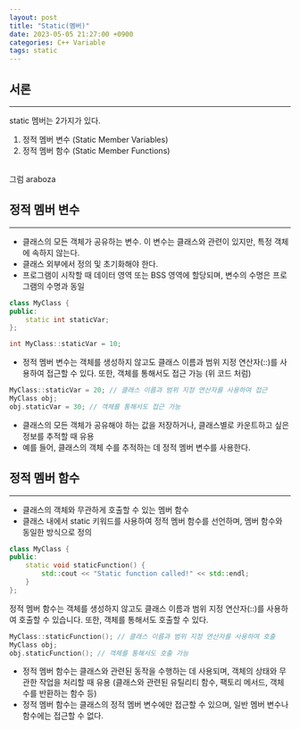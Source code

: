 ```yaml
---
layout: post
title: "Static(멤버)"
date: 2023-05-05 21:27:00 +0900
categories: C++ Variable
tags: static
---
```

## 서론
-------
static 멤버는 2가지가 있다.<br/>
1. 정적 멤버 변수 (Static Member Variables)
2. 정적 멤버 함수 (Static Member Functions) 
<br/>
그럼 araboza

## 정적 멤버 변수
------------
- 클래스의 모든 객체가 공유하는 변수. 이 변수는 클래스와 관련이 있지만, 특정 객체에 속하지 않는다.
- 클래스 외부에서 정의 및 초기화해야 한다.
- 프로그램이 시작할 때 데이터 영역 또는 BSS 영역에 할당되며, 변수의 수명은 프로그램의 수명과 동일

```cpp
class MyClass {
public:
    static int staticVar;
};

int MyClass::staticVar = 10;
```
- 정적 멤버 변수는 객체를 생성하지 않고도 클래스 이름과 범위 지정 연산자(::)를 사용하여 접근할 수 있다. 또한, 객체를 통해서도 접근 가능 (위 코드 처럼)

```cpp
MyClass::staticVar = 20; // 클래스 이름과 범위 지정 연산자를 사용하여 접근
MyClass obj;
obj.staticVar = 30; // 객체를 통해서도 접근 가능
```
- 클래스의 모든 객체가 공유해야 하는 값을 저장하거나, 클래스별로 카운트하고 싶은 정보를 추적할 때 유용
- 예를 들어, 클래스의 객체 수를 추적하는 데 정적 멤버 변수를 사용한다.

## 정적 멤버 함수
-----------
- 클래스의 객체와 무관하게 호출할 수 있는 멤버 함수
- 클래스 내에서 static 키워드를 사용하여 정적 멤버 함수를 선언하며, 멤버 함수와 동일한 방식으로 정의
  
```cpp
class MyClass {
public:
    static void staticFunction() {
        std::cout << "Static function called!" << std::endl;
    }
};
```
정적 멤버 함수는 객체를 생성하지 않고도 클래스 이름과 범위 지정 연산자(::)를 사용하여 호출할 수 있습니다. 또한, 객체를 통해서도 호출할 수 있다.
```cpp
MyClass::staticFunction(); // 클래스 이름과 범위 지정 연산자를 사용하여 호출
MyClass obj;
obj.staticFunction(); // 객체를 통해서도 호출 가능
```
- 정적 멤버 함수는 클래스와 관련된 동작을 수행하는 데 사용되며, 객체의 상태와 무관한 작업을 처리할 때 유용 (클래스와 관련된 유틸리티 함수, 팩토리 메서드, 객체 수를 반환하는 함수 등)
- 정적 멤버 함수는 클래스의 정적 멤버 변수에만 접근할 수 있으며, 일반 멤버 변수나 함수에는 접근할 수 없다.